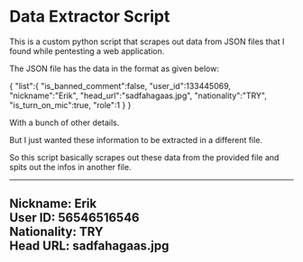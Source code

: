 # Data Extractor Script

This is a custom python script that scrapes out data from JSON files that I found while pentesting a web application.

The JSON file has the data in the format as given below:

{
	"list":{
		"is_banned_comment":false,
		"user_id":133445069,
		"nickname":"Erik",
		"head_url":"sadfahagaas.jpg",
		"nationality":"TRY",
		"is_turn_on_mic":true,
		"role":1
		}
}

With a bunch of other details.

But I just wanted these information to be extracted in a different file.

So this script basically scrapes out these data from the provided file and spits out the infos in another file.

----------------------------------------
Nickname: Erik   
User ID: 56546516546    
Nationality: TRY   
Head URL: sadfahagaas.jpg  
----------------------------------------


